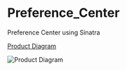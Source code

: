 # Preference_Center
Preference Center using Sinatra 

<a href="https://sendgrid.com" target="_blank">Product Diagram</a> 

![Product Diagram](https://marketing-image-production.s3.amazonaws.com/uploads/91600c8dc918e70cd1cb3acb45f355685181829ab86e1a7060010fd667930941262d2a3586eefe58c57c75bc7213506fd24863a57d4800fb97ca86f9259f33c8.jpeg)
